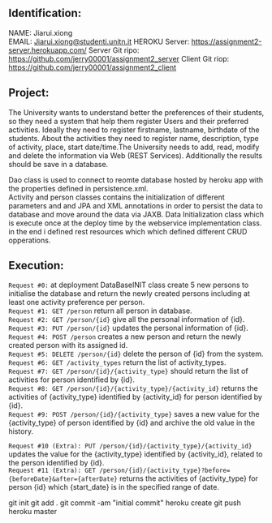 ## Identification:  

NAME: Jiarui.xiong  
EMAIL: Jiarui.xiong@studenti.unitn.it
HEROKU Server: https://assignment2-server.herokuapp.com/
Server Git ripo: https://github.com/jerry00001/assignment2_server
Client Git riop: https://github.com/jerry00001/assignment2_client

## Project:

The University wants to understand better the preferences of their students, so they need a system that help them register Users and their preferred activities. Ideally they need to register firstname, lastname, birthdate of the students. About the activities they need to register name, description, type of activity, place, start date/time.The University needs to add, read, modify and delete the information via Web (REST Services). Additionally the results should be save in a database.

Dao class is used to connect to reomte database hosted by heroku app with the properties defined in persistence.xml.  
Activity and person classes contains the initialization of different parameters and and JPA and XML annotations in order to persist the data to database and move around the data via JAXB.
Data Initialization class which is execute once at the deploy time by the webservice implementation class. in the end i defined rest resources which which defined different CRUD opperations.  

## Execution:

`Request #0:` at deployment DataBaseINIT class create 5 new persons to initialise the database and return the newly created persons including at least one activity preference per person.  
`Request #1: GET /person` return all person in database.  
`Request #2: GET /person/{id}` give all the personal information of {id}.  
`Request #3: PUT /person/{id}` updates the personal information of {id}.  
`Request #4: POST /person` creates a new person and return the newly created person with its assigned id.  
`Request #5: DELETE /person/{id}` delete the person of {id} from the system.  
`Request #6: GET /activity_types` return the list of activity_types.  
`Request #7: GET /person/{id}/{activity_type}` should return the list of activities for person identified by {id}.  
`Request #8: GET /person/{id}/{activity_type}/{activity_id}` returns the activities of {activity_type} identified by {activity_id} for person identified by {id}.  
`Request #9: POST /person/{id}/{activity_type}` saves a new value for the {activity_type} of person identified by {id} and archive the old value in the history.  

`Request #10 (Extra): PUT /person/{id}/{activity_type}/{activity_id}` updates the value for the {activity_type} identified by {activity_id}, related to the person identified by {id}.  
`Request #11 (Extra): GET /person/{id}/{activity_type}?before={beforeDate}&after={afterDate}` returns the activities of {activity_type} for person {id} which {start_date} is in the specified range of date.  


git init
git add .
git commit -am "initial commit"
heroku create
git push heroku master
